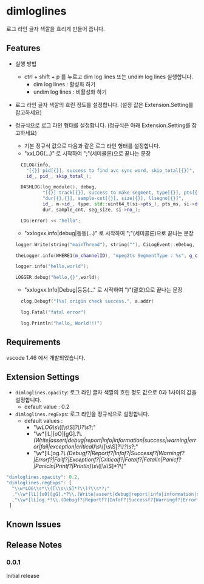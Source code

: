 # dimloglines

로그 라인 글자 색깔을 흐리게 만들어 줍니다.

## Features
* 실행 방법
  * ctrl + shift + p 를 누르고 dim log lines 또는 undim log lines 실행합니다.
    * dim log lines : 활성화 하기
    * undim log lines : 비활성화 하기
* 로그 라인 글자 색깔의 흐린 정도를 설정합니다. (설정 값은 Extension.Setting를 참고하세요)
* 정규식으로 로그 라인 형태를 설정합니다. (정규식은 아래 Extension.Setting를 참고하세요)
	* 기본 정규식 값으로 다음과 같은 로그 라인 형태를 설정합니다.
    * "xxLOG(...)" 로 시작하여 ";"(세미콜론)으로 끝나는 문장
    ```cpp
      CILOG(info,
        "[{}] pid[{}], success to find avc sync word, skip_total[{}]",
        id_, pid_, skip_total_);

      DASHLOG(log_module(), debug,
              "[{}] track[{}], success to make segment, type[{}], pts[{},{}], "
              "dur[{},{}], sample-cnt[{}], size[{}], llsegno[{}]",
              id_, m->id_, type, std::uint64_t(si->pts_), pts_ms, si->duration_,
              dur, sample_cnt, seg_size, si->no_);

      LOG(error) << "hello";
    ```
    * "xxlogxx.info|debug|등등(...)" 로 시작하여 ";"(세미콜론)으로 끝나는 문장
    ```cpp
    logger.Write(string("mainThread"), string(""), CiLogEvent::eDebug, string("test"));

    theLogger.info(WHERE1(m_channelID), "mpeg2ts SegmentType : %s", g_cfg->GetMpeg2tsSegmentType().c_str());

    logger.info("hello,world");

    LOGGER.debug("hello,{}",world);
    ```
    * "xxlogxx.Info|Debug|등등(..." 로 시작하여 ")"(괄호)으로 끝나는 문장

    ```go
      clog.Debugf("[%s] origin check success.", a.addr)

      log.Fatal("fatal error")

      log.Println("hello, World!!!")
    ```

## Requirements

vscode 1.46 에서 개발되었습니다.

## Extension Settings

* `dimloglines.opacity`: 로그 라인 글자 색깔의 흐린 정도 값으로 0과 1사이의 값을 설정합니다.
  * default value : 0.2
* `dimloglines.regExps`: 로그 라인을 정규식으로 설정합니다.
  * default values :
    * "\\w*LOG\\s*\\([\\s\\S]*?\\)?\\s*?;"
    * "\\w*[lL][oO][gG].*?\\.(Write|assert|debug|report|info|information|success|warning|error|fail|exception|critical)\\s*\\([\\s\\S]*?\\)?\\s*?;"
    * "\\w*[lL]og.*?\\.(Debugf?|Reportf?|Infof?|Successf?|Warningf?|Errorf?|Failf?|Exceptionf?|Criticalf?|Fatalf?|Fatalln|Panicf?|Panicln|Printf?|Println)\\s*\\([\\s\\S]*?\\)"

``` javascript
"dimloglines.opacity": 0.2,
"dimloglines.regExps": [
  "\\w*LOG\\s*\\([\\s\\S]*?\\)?\\s*?;"
  ,"\\w*[lL][oO][gG].*?\\.(Write|assert|debug|report|info|information|success|warning|error|fail|exception|critical)\\s*\\([\\s\\S]*?\\)?\\s*?;"
  ,"\\w*[lL]og.*?\\.(Debugf?|Reportf?|Infof?|Successf?|Warningf?|Errorf?|Failf?|Exceptionf?|Criticalf?|Fatalf?|Fatalln|Panicf?|Panicln|Printf?|Println)\\s*\\([\\s\\S]*?\\)"
 ]
```

## Known Issues


## Release Notes

### 0.0.1

Initial release
